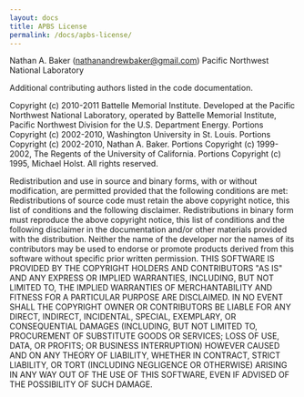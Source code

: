 ```yaml
---
layout: docs
title: APBS License
permalink: /docs/apbs-license/
---
```



<style>.section-nav {display:none;}</style>



Nathan A. Baker (nathanandrewbaker@gmail.com)
Pacific Northwest National Laboratory

Additional contributing authors listed in the code documentation.

Copyright (c) 2010-2011 Battelle Memorial Institute. Developed at the Pacific Northwest National Laboratory, operated by Battelle Memorial Institute, Pacific Northwest Division for the U.S. Department Energy.  Portions Copyright (c) 2002-2010, Washington University in St. Louis.  Portions Copyright (c) 2002-2010, Nathan A. Baker.  Portions Copyright (c) 1999-2002, The Regents of the University of California. Portions Copyright (c) 1995, Michael Holst.
All rights reserved.

Redistribution and use in source and binary forms, with or without modification, are permitted provided that the following conditions are met:
Redistributions of source code must retain the above copyright notice, this list of conditions and the following disclaimer.
Redistributions in binary form must reproduce the above copyright notice, this list of conditions and the following disclaimer in the documentation and/or other materials provided with the distribution.
Neither the name of the developer nor the names of its contributors may be used to endorse or promote products derived from this software without specific prior written permission.
THIS SOFTWARE IS PROVIDED BY THE COPYRIGHT HOLDERS AND CONTRIBUTORS "AS IS" AND ANY EXPRESS OR IMPLIED WARRANTIES, INCLUDING, BUT NOT LIMITED TO, THE IMPLIED WARRANTIES OF MERCHANTABILITY AND FITNESS FOR A PARTICULAR PURPOSE ARE DISCLAIMED. IN NO EVENT SHALL THE COPYRIGHT OWNER OR CONTRIBUTORS BE LIABLE FOR ANY DIRECT, INDIRECT, INCIDENTAL, SPECIAL, EXEMPLARY, OR CONSEQUENTIAL DAMAGES (INCLUDING, BUT NOT LIMITED TO, PROCUREMENT OF SUBSTITUTE GOODS OR SERVICES; LOSS OF USE, DATA, OR PROFITS; OR BUSINESS INTERRUPTION) HOWEVER CAUSED AND ON ANY THEORY OF LIABILITY, WHETHER IN CONTRACT, STRICT LIABILITY, OR TORT (INCLUDING NEGLIGENCE OR OTHERWISE) ARISING IN ANY WAY OUT OF THE USE OF THIS SOFTWARE, EVEN IF ADVISED OF THE POSSIBILITY OF SUCH DAMAGE.
